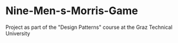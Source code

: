 # Nine-Men-s-Morris-Game
Project as part of the "Design Patterns" course at the Graz Technical University
